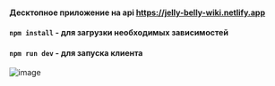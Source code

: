 #### Десктопное приложение на api https://jelly-belly-wiki.netlify.app

#### `npm install` - для загрузки необходимых зависимостей
#### `npm run dev` - для запуска клиента

![image](https://github.com/Mister-Gallardo/jelly-belly-wiki/assets/143205847/9b7feacd-c255-4b1a-a86b-6ad33e5f2b92)
